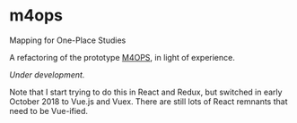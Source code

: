 # m4ops

Mapping for One-Place Studies

A refactoring of the prototype [M4OPS](http://mapping4ops.org/M4OPS?Splash=Default), in light of experience.

*Under development.*

Note that I start trying to do this in React and Redux, but switched in early October 2018 to Vue.js and Vuex.
There are still lots of React remnants that need to be Vue-ified.